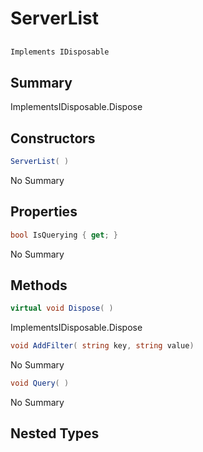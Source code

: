 # ServerList

## 
```c#
Implements IDisposable
```

## Summary

ImplementsIDisposable.Dispose
## Constructors

```c#
ServerList( ) 
```
No Summary
## Properties

```c#
bool IsQuerying { get; } 
```
No Summary
## Methods

```c#
virtual void Dispose( ) 
```
ImplementsIDisposable.Dispose
```c#
void AddFilter( string key, string value) 
```
No Summary
```c#
void Query( ) 
```
No Summary
## Nested Types

